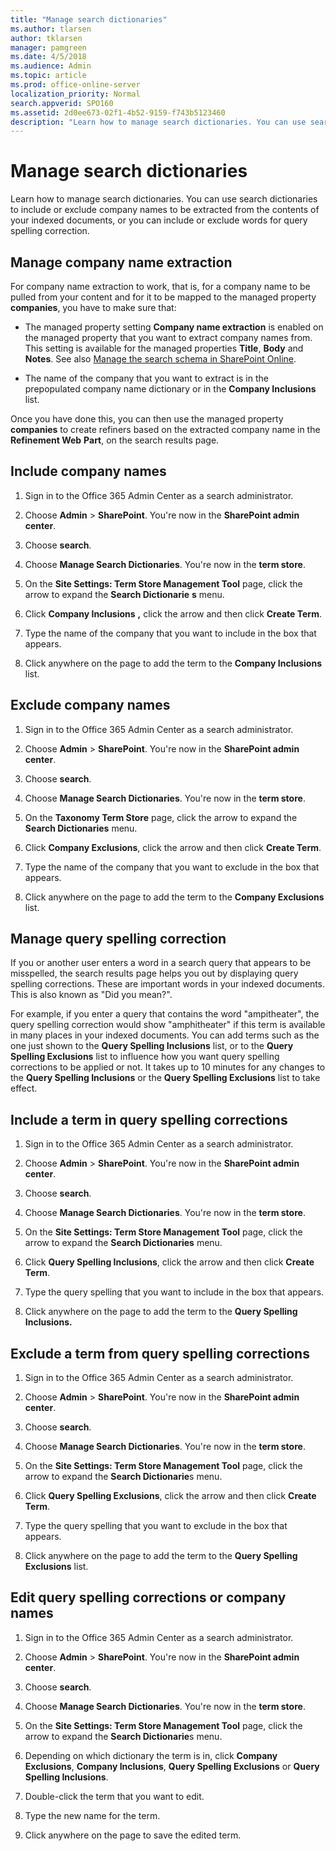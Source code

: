```yaml
---
title: "Manage search dictionaries"
ms.author: tlarsen
author: tklarsen
manager: pamgreen
ms.date: 4/5/2018
ms.audience: Admin
ms.topic: article
ms.prod: office-online-server
localization_priority: Normal
search.appverid: SPO160
ms.assetid: 2d0ee673-02f1-4b52-9159-f743b5123460
description: "Learn how to manage search dictionaries. You can use search dictionaries to include or exclude company names to be extracted from the contents of your indexed documents, or you can include or exclude words for query spelling correction."
---
```


# Manage search dictionaries

Learn how to manage search dictionaries. You can use search dictionaries to include or exclude company names to be extracted from the contents of your indexed documents, or you can include or exclude words for query spelling correction.
  
## Manage company name extraction
<a name="__toc342653321"> </a>

For company name extraction to work, that is, for a company name to be pulled from your content and for it to be mapped to the managed property **companies**, you have to make sure that:
  
- The managed property setting **Company name extraction** is enabled on the managed property that you want to extract company names from. This setting is available for the managed properties **Title**, **Body** and **Notes**. See also [Manage the search schema in SharePoint Online](manage-search-schema.md).
    
- The name of the company that you want to extract is in the prepopulated company name dictionary or in the **Company Inclusions** list. 
    
Once you have done this, you can then use the managed property **companies** to create refiners based on the extracted company name in the **Refinement Web** **Part**, on the search results page. 
  
## Include company names
<a name="__toc342653322"> </a>

1. Sign in to the Office 365 Admin Center as a search administrator.
    
2. Choose **Admin** \> **SharePoint**. You're now in the **SharePoint admin center**.
    
3. Choose **search**.
    
4. Choose **Manage Search Dictionaries**. You're now in the **term store**.
    
5. On the **Site Settings: Term Store Management Tool** page, click the arrow to expand the **Search Dictionarie** **s** menu. 
    
6. Click **Company Inclusions** **,** click the arrow and then click **Create Term**.
    
7. Type the name of the company that you want to include in the box that appears.
    
8. Click anywhere on the page to add the term to the **Company Inclusions** list. 
    
## Exclude company names
<a name="__toc342653323"> </a>

1. Sign in to the Office 365 Admin Center as a search administrator.
    
2. Choose **Admin** \> **SharePoint**. You're now in the **SharePoint admin center**.
    
3. Choose **search**.
    
4. Choose **Manage Search Dictionaries**. You're now in the **term store**.
    
5. On the **Taxonomy Term Store** page, click the arrow to expand the **Search Dictionaries** menu. 
    
6. Click **Company Exclusions**, click the arrow and then click **Create Term**.
    
7. Type the name of the company that you want to exclude in the box that appears.
    
8. Click anywhere on the page to add the term to the **Company Exclusions** list. 
    
## Manage query spelling correction
<a name="__toc342653324"> </a>

If you or another user enters a word in a search query that appears to be misspelled, the search results page helps you out by displaying query spelling corrections. These are important words in your indexed documents. This is also known as "Did you mean?".
  
For example, if you enter a query that contains the word "ampitheater", the query spelling correction would show "amphitheater" if this term is available in many places in your indexed documents. You can add terms such as the one just shown to the **Query Spelling Inclusions** list, or to the **Query Spelling Exclusions** list to influence how you want query spelling corrections to be applied or not. It takes up to 10 minutes for any changes to the **Query Spelling Inclusions** or the **Query Spelling Exclusions** list to take effect. 
  
## Include a term in query spelling corrections
<a name="__toc342653325"> </a>

1. Sign in to the Office 365 Admin Center as a search administrator.
    
2. Choose **Admin** \> **SharePoint**. You're now in the **SharePoint admin center**.
    
3. Choose **search**.
    
4. Choose **Manage Search Dictionaries**. You're now in the **term store**.
    
5. On the **Site Settings: Term Store Management Tool** page, click the arrow to expand the **Search Dictionaries** menu. 
    
6. Click **Query Spelling Inclusions**, click the arrow and then click **Create Term**.
    
7. Type the query spelling that you want to include in the box that appears.
    
8. Click anywhere on the page to add the term to the **Query Spelling Inclusions.**
    
## Exclude a term from query spelling corrections
<a name="__toc342653326"> </a>

1. Sign in to the Office 365 Admin Center as a search administrator.
    
2. Choose **Admin** \> **SharePoint**. You're now in the **SharePoint admin center**.
    
3. Choose **search**.
    
4. Choose **Manage Search Dictionaries**. You're now in the **term store**.
    
5. On the **Site Settings: Term Store Management Tool** page, click the arrow to expand the **Search Dictionarie**s menu.
    
6. Click **Query Spelling Exclusions**, click the arrow and then click **Create Term**.
    
7. Type the query spelling that you want to exclude in the box that appears.
    
8. Click anywhere on the page to add the term to the **Query Spelling Exclusions** list. 
    
## Edit query spelling corrections or company names
<a name="__toc342653327"> </a>

1. Sign in to the Office 365 Admin Center as a search administrator.
    
2. Choose **Admin** \> **SharePoint**. You're now in the **SharePoint admin center**.
    
3. Choose **search**.
    
4. Choose **Manage Search Dictionaries**. You're now in the **term store**.
    
5. On the **Site Settings: Term Store Management Tool** page, click the arrow to expand the **Search Dictionarie**s menu.
    
6. Depending on which dictionary the term is in, click **Company Exclusions**, **Company Inclusions**, **Query Spelling Exclusions** or **Query Spelling Inclusions**.
    
7. Double-click the term that you want to edit.
    
8. Type the new name for the term.
    
9. Click anywhere on the page to save the edited term.
    

